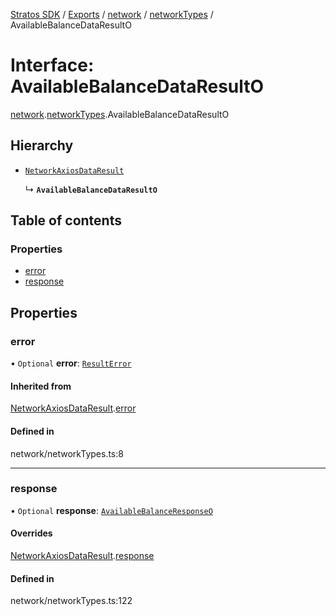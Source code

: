 [Stratos SDK](../README.md) / [Exports](../modules.md) / [network](../modules/network.md) / [networkTypes](../modules/network.networkTypes.md) / AvailableBalanceDataResultO

# Interface: AvailableBalanceDataResultO

[network](../modules/network.md).[networkTypes](../modules/network.networkTypes.md).AvailableBalanceDataResultO

## Hierarchy

- [`NetworkAxiosDataResult`](network.networkTypes.NetworkAxiosDataResult.md)

  ↳ **`AvailableBalanceDataResultO`**

## Table of contents

### Properties

- [error](network.networkTypes.AvailableBalanceDataResultO.md#error)
- [response](network.networkTypes.AvailableBalanceDataResultO.md#response)

## Properties

### error

• `Optional` **error**: [`ResultError`](network.networkTypes.ResultError.md)

#### Inherited from

[NetworkAxiosDataResult](network.networkTypes.NetworkAxiosDataResult.md).[error](network.networkTypes.NetworkAxiosDataResult.md#error)

#### Defined in

network/networkTypes.ts:8

___

### response

• `Optional` **response**: [`AvailableBalanceResponseO`](network.networkTypes.AvailableBalanceResponseO.md)

#### Overrides

[NetworkAxiosDataResult](network.networkTypes.NetworkAxiosDataResult.md).[response](network.networkTypes.NetworkAxiosDataResult.md#response)

#### Defined in

network/networkTypes.ts:122
